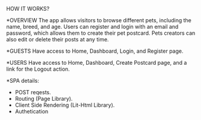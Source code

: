 HOW IT WORKS?

*OVERVIEW
The app allows visitors to browse different pets, 
including the name, breed, and age. Users can register and login with an email and password, 
which allows them to create their pet postcard. Pets creators can also edit or delete their posts at any time.

*GUESTS
Have access to Home, Dashboard, Login, and Register page. 

*USERS
Have access to Home, Dashboard, Create Postcard page, and a link for the Logout action.


*SPA details:

* POST reqests.
* Routing (Page Library).
* Client Side Rendering (Lit-Html Library).
* Authetication
